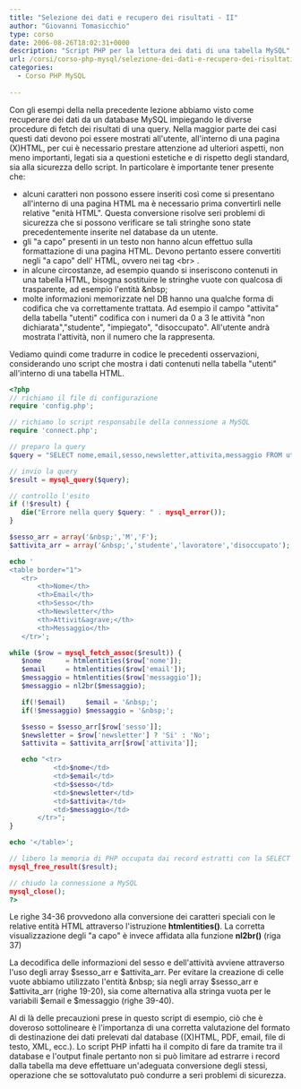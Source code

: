 ```yaml
---
title: "Selezione dei dati e recupero dei risultati - II"
author: "Giovanni Tomasicchio"
type: corso
date: 2006-08-26T18:02:31+0000
description: "Script PHP per la lettura dei dati di una tabella MySQL"
url: /corsi/corso-php-mysql/selezione-dei-dati-e-recupero-dei-risultati-ii/
categories:
  - Corso PHP MySQL
  
---
```

 Con gli esempi della nella precedente lezione abbiamo visto come recuperare dei dati da un database MySQL impiegando le diverse procedure di fetch dei risultati di una query. Nella maggior parte dei casi questi dati devono poi essere mostrati all'utente, all'interno di una pagina (X)HTML, per cui è necessario prestare attenzione ad ulteriori aspetti, non meno importanti, legati sia a questioni estetiche e di rispetto degli standard, sia alla sicurezza dello script. In particolare è importante tener presente che:

- alcuni caratteri non possono essere inseriti così come si presentano all'interno di una pagina HTML ma è necessario prima convertirli nelle relative "enità HTML". Questa conversione risolve seri problemi di sicurezza che si possono verificare se tali stringhe sono state precedentemente inserite nel database da un utente.
- gli "a capo" presenti in un testo non hanno alcun effettuo sulla formattazione di una pagina HTML. Devono pertanto essere convertiti negli "a capo" dell' HTML, ovvero nei tag &lt;br&gt; .
- in alcune circostanze, ad esempio quando si inseriscono contenuti in una tabella HTML, bisogna sostituire le stringhe vuote con qualcosa di trasparente, ad esempio l'entità &amp;nbsp;
- molte informazioni memorizzate nel DB hanno una qualche forma di codifica che va correttamente trattata. Ad esempio il campo "attivita" della tabella "utenti" codifica con i numeri da 0 a 3 le attività "non dichiarata","studente", "impiegato", "disoccupato". All'utente andrà mostrata l'attività, non il numero che la rappresenta.
 
 Vediamo quindi come tradurre in codice le precedenti osservazioni, considerando uno script che mostra i dati contenuti nella tabella "utenti" all'interno di una tabella HTML.

 ```php
<?php
// richiamo il file di configurazione
require 'config.php';

// richiamo lo script responsabile della connessione a MySQL
require 'connect.php';

// preparo la query
$query = "SELECT nome,email,sesso,newsletter,attivita,messaggio FROM utenti";

// invio la query
$result = mysql_query($query);

// controllo l'esito
if (!$result) {
	die("Errore nella query $query: " . mysql_error());
}

$sesso_arr = array('&nbsp;','M','F');
$attivita_arr = array('&nbsp;','studente','lavoratore','disoccupato');

echo '
<table border="1">
	<tr>
		<th>Nome</th>
		<th>Email</th>
		<th>Sesso</th>
		<th>Newsletter</th>
		<th>Attivit&agrave;</th>
		<th>Messaggio</th>
	</tr>';

while ($row = mysql_fetch_assoc($result)) {
	$nome      = htmlentities($row['nome']);
	$email     = htmlentities($row['email']);
	$messaggio = htmlentities($row['messaggio']);
	$messaggio = nl2br($messaggio);

	if(!$email)     $email = '&nbsp;';
	if(!$messaggio) $messaggio = '&nbsp;';

	$sesso = $sesso_arr[$row['sesso']];
	$newsletter = $row['newsletter'] ? 'Si' : 'No';
	$attivita = $attivita_arr[$row['attivita']];

	echo "<tr>
			<td>$nome</td>
			<td>$email</td>
			<td>$sesso</td>
			<td>$newsletter</td>
			<td>$attivita</td>
			<td>$messaggio</td>
		</tr>";
}

echo '</table>';

// libero la memoria di PHP occupata dai record estratti con la SELECT
mysql_free_result($result);

// chiudo la connessione a MySQL
mysql_close();
?>
```

 Le righe 34-36 provvedono alla conversione dei caratteri speciali con le relative entità HTML attraverso l'istruzione **htmlentities()**. La corretta visualizzazione degli "a capo" è invece affidata alla funzione **nl2br()** (riga 37)

 La decodifica delle informazioni del sesso e dell'attività avviene attraverso l'uso degli array $sesso\_arr e $attivita\_arr. Per evitare la creazione di celle vuote abbiamo utilizzato l'entità &amp;nbsp; sia negli array $sesso\_arr e $attivita\_arr (righe 19-20), sia come alternativa alla stringa vuota per le variabili $email e $messaggio (righe 39-40).

 Al di là delle precauzioni prese in questo script di esempio, ciò che è doveroso sottolineare è l'importanza di una corretta valutazione del formato di destinazione dei dati prelevati dal database ((X)HTML, PDF, email, file di testo, XML, ecc.). Lo script PHP infatti ha il compito di fare da tramite tra il database e l'output finale pertanto non si può limitare ad estrarre i record dalla tabella ma deve effettuare un'adeguata conversione degli stessi, operazione che se sottovalutato può condurre a seri problemi di sicurezza.